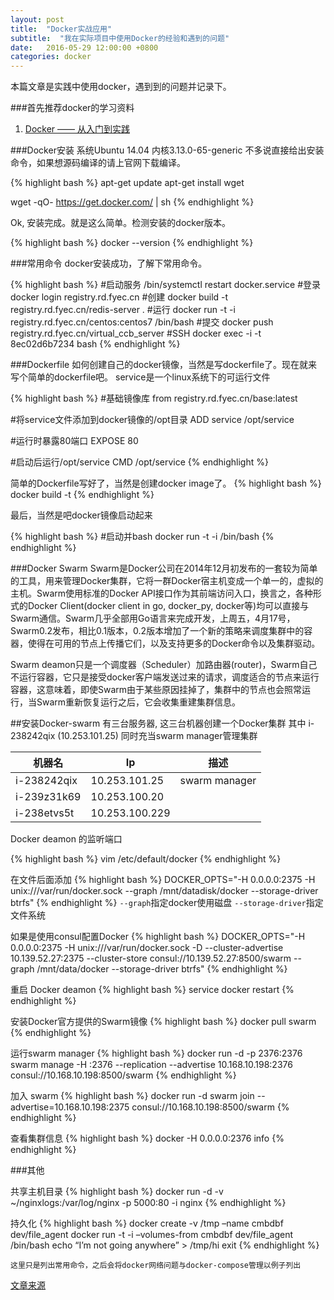 ```yaml
---
layout: post
title:  "Docker实战应用"
subtitle:  "我在实际项目中使用Docker的经验和遇到的问题"
date:   2016-05-29 12:00:00 +0800
categories: docker
---
```

本篇文章是实践中使用docker，遇到到的问题并记录下。

###首先推荐docker的学习资料

1. [Docker —— 从入门到实践][docker-book-url]


###Docker安装
系统Ubuntu 14.04 内核3.13.0-65-generic
不多说直接给出安装命令，如果想源码编译的请上官网下载编译。

{% highlight bash %}
apt-get update
apt-get install wget

wget -qO- https://get.docker.com/ | sh
{% endhighlight %}

Ok, 安装完成。就是这么简单。检测安装的docker版本。

{% highlight bash %}
docker --version
{% endhighlight %}


###常用命令
docker安装成功，了解下常用命令。

{% highlight bash %}
#启动服务
/bin/systemctl restart  docker.service
#登录
docker login registry.rd.fyec.cn
#创建
docker build -t registry.rd.fyec.cn/redis-server .
#运行
docker run -t -i registry.rd.fyec.cn/centos:centos7 /bin/bash
#提交
docker push registry.rd.fyec.cn/virtual_ccb_server
#SSH
docker exec -i -t 8ec02d6b7234  bash
{% endhighlight %}

###Dockerfile
如何创建自己的docker镜像，当然是写dockerfile了。现在就来写个简单的dockerfile吧。
service是一个linux系统下的可运行文件

{% highlight bash %}
#基础镜像库
from registry.rd.fyec.cn/base:latest

#将service文件添加到docker镜像的/opt目录
ADD service /opt/service

#运行时暴露80端口
EXPOSE 80

#启动后运行/opt/service
CMD /opt/service
{% endhighlight %}

简单的Dockerfile写好了，当然是创建docker image了。
{% highlight bash %}
docker build -t <docker image name> <dockerfile path>
{% endhighlight %}

最后，当然是吧docker镜像启动起来

{% highlight bash %}
#启动并bash
docker run -t -i <docker image name> /bin/bash
{% endhighlight %}

###Docker Swarm
Swarm是Docker公司在2014年12月初发布的一套较为简单的工具，用来管理Docker集群，它将一群Docker宿主机变成一个单一的，虚拟的主机。Swarm使用标准的Docker API接口作为其前端访问入口，换言之，各种形式的Docker Client(docker client in go, docker_py, docker等)均可以直接与Swarm通信。Swarm几乎全部用Go语言来完成开发，上周五，4月17号，Swarm0.2发布，相比0.1版本，0.2版本增加了一个新的策略来调度集群中的容器，使得在可用的节点上传播它们，以及支持更多的Docker命令以及集群驱动。

Swarm deamon只是一个调度器（Scheduler）加路由器(router)，Swarm自己不运行容器，它只是接受docker客户端发送过来的请求，调度适合的节点来运行容器，这意味着，即使Swarm由于某些原因挂掉了，集群中的节点也会照常运行，当Swarm重新恢复运行之后，它会收集重建集群信息。

##安装Docker-swarm
有三台服务器, 这三台机器创建一个Docker集群 其中 i-238242qix (10.253.101.25) 同时充当swarm manager管理集群

| 机器名        | Ip          | 描述  |
| ------------- |-------------| -----   |
| i-238242qix   | 10.253.101.25 |  swarm manager|
| i-239z31k69   | 10.253.100.20 |  |
| i-238etvs5t   | 10.253.100.229|  |

Docker deamon 的监听端口 

{% highlight bash %}
vim /etc/default/docker
{% endhighlight %}

在文件后面添加
{% highlight bash %}
DOCKER_OPTS="-H 0.0.0.0:2375 -H unix:///var/run/docker.sock --graph /mnt/datadisk/docker --storage-driver btrfs"
{% endhighlight %}
`--graph`指定docker使用磁盘 `--storage-driver`指定文件系统

如果是使用consul配置Docker
{% highlight bash %}
DOCKER_OPTS="-H 0.0.0.0:2375 -H unix:///var/run/docker.sock -D --cluster-advertise 10.139.52.27:2375 --cluster-store consul://10.139.52.27:8500/swarm --graph /mnt/data/docker --storage-driver btrfs"
{% endhighlight %}


重启 Docker deamon
{% highlight bash %}
service docker restart
{% endhighlight %}

安装Docker官方提供的Swarm镜像
{% highlight bash %}
docker pull swarm
{% endhighlight %}
 
运行swarm manager
{% highlight bash %}
docker run -d -p 2376:2376 swarm manage -H :2376 --replication --advertise 10.168.10.198:2376 consul://10.168.10.198:8500/swarm
{% endhighlight %}

加入 swarm
{% highlight bash %}
docker run -d swarm join --advertise=10.168.10.198:2375 consul://10.168.10.198:8500/swarm
{% endhighlight %}

查看集群信息
{% highlight bash %}
docker -H 0.0.0.0:2376 info
{% endhighlight %}

###其他

共享主机目录
{% highlight bash %}
docker run -d -v ~/nginxlogs:/var/log/nginx -p 5000:80 -i nginx
{% endhighlight %}

持久化
{% highlight bash %}
docker create -v /tmp –name cmbdbf dev/file_agent 
docker run -t -i –volumes-from cmbdbf dev/file_agent /bin/bash 
echo “I’m not going anywhere” > /tmp/hi
exit
{% endhighlight %}


`这里只是列出常用命令，之后会将docker网络问题与docker-compose管理以例子列出`


[文章来源][source-url]

[source-url]: https://www.evernote.com/shard/s646/sh/b37d2247-f265-4ade-85b0-2c02ffbd67d7/07e9e0b60b3c7c501137fe0ea3a6360a

[docker-book-url]: https://www.gitbook.com/book/yeasy/docker_practice/details
